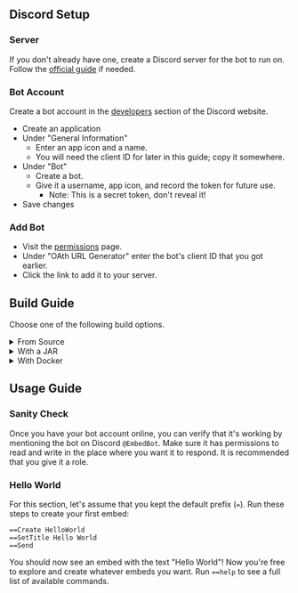 ## Discord Setup

### Server
If you don't already have one, create a Discord server for the bot to run on. 
Follow the [official guide](https://support.discordapp.com/hc/en-us/articles/204849977-How-do-I-create-a-server-) if needed.

### Bot Account
Create a bot account in the [developers](https://discordapp.com/developers/applications/me) section of the Discord website.
- Create an application
- Under "General Information" 
	- Enter an app icon and a name.
	- You will need the client ID for later in this guide; copy it somewhere.
- Under "Bot"
	- Create a bot.
	- Give it a username, app icon, and record the token for future use.
		- Note: This is a secret token, don't reveal it!
- Save changes

### Add Bot
- Visit the [permissions](https://discordapi.com/permissions.html) page.
- Under "OAth URL Generator" enter the bot's client ID that you got earlier.
- Click the link to add it to your server.

## Build Guide

Choose one of the following build options.

<details>
<summary>From Source</summary>
	
### Prerequisites
- [Download](https://github.com/JakeJMattson/EmbedBot/archive/master.zip) this repository to your machine.
- Install [Java](https://www.oracle.com/technetwork/java/javase/downloads/index.html) JDK 8 or greater.
- Install [IntelliJ](https://www.jetbrains.com/idea/download/#section=windows) or another Maven compatible IDE.

### Building
Once you have your prerequisites installed, Maven will be used to handle all of the other dependencies and build the project.
If you downloaded IntelliJ, building with Maven is supported out of the box. Please read the [Maven import guide](https://www.jetbrains.com/help/idea/2018.3/maven-support.html#maven_import_project_start) if you're unfamiliar with this process.

## Running
If all went well, your bot instance should now be running!

</details>

<details>
<summary>With a JAR</summary>

### Prerequisites
- Install [Java](https://www.oracle.com/technetwork/java/javase/downloads/index.html) JDK 8 or greater.
- Download one of the [releases](https://github.com/JakeJMattson/EmbedBot/releases/) (preferably the most recent one).

### Environment
- To run the JAR, you will need to be able to access Java from the command line/terminal. Run `java -version` and make sure your operating system can recognize the command.
- Place the JAR somewhere in its own folder, as it will generate configuration files. It is recommended that you put it somewhere out of the way instead of in the desktop/downloads folder.
- Make sure you have your bot token ready. This will be passed into the program in order to control your bot.

### Running
- Open the command prompt in the folder that the JAR is in.
- Run the following command: `java -jar EmbedBot.jar <token>`
	- `<token>` should be replaced with your Discord bot token
	
- The bot should respond that configuration files have been generated. This will be in the `config` folder within the folder you created for this project.
- Open `config.json` with any text editor and fill out the fields.
- Run the same command again: `java -jar EmbedBot.jar token`

The JAR will now read in your provided configuration values and start the bot. Your bot account should now be online!

</details>
<details>
<summary>With Docker</summary>

### Windows

1. Download and install the docker toolbox.
2. Clone this repository: `git clone https://github.com/JakeJMattson/EmbedBot.git` - 
    you can also just download and extract the zip file.
3. Open the command prompt
4. `cd /EmbedBot` - cd into the directory
5. `%CD%/scripts/deploy.bat <YOUR_BOT_TOKEN> <CONFIG_PATH>` 
    - replace <YOUR_BOT_TOKEN> with a valid discord bot token.
    - replace <CONFIG_PATH> with a path to where you want the bot configuration to be.
    
    **Important:** The paths required for a correct deployment on Windows are very specific.
    In order to mount correctly, the folder on your local machine must be within the shared folders of the VM.
    By default, the shared folder list is exclusively `C:\Users`. This includes all subdirectories. 
    It also requires a very specific format - using forward slashes, instead of the traditional Windows format.
    It's recommended to make a folder with a similar path to this: `/c/Users/account/embedbot` to store configurations.
    
6. Example run `%CD%/scripts/deploy.bat aokspdf.okwepofk.34p1o32kpo,pqo.sASDAwd /c/Users/account/embedbot`
   *note: The token is fake :)* 

## Linux

1. Download and install docker.
2. Clone this repository: `git clone https://github.com/JakeJMattson/EmbedBot.git` -
    you can also just download and extract the zip file.
3. Open a terminal or command prompt
4. `cd /EmbedBot` - cd into the directory
5. `./scripts/deploy.sh <YOUR_BOT_TOKEN> <CONFIG_PATH>` 
    - replace <YOUR_BOT_TOKEN> with a valid discord bot token.
    - replace <CONFIG_PATH> with a path to where you want the bot configuration to be.
      It's recommended to just make a folder called `/home/me/config`.
6. Example run `./scripts/deploy.sh aokspdf.okwepofk.34p1o32kpo,pqo.sASDAwd /home/me/config`
   *note: The token is fake :)* 

</details>

## Usage Guide

### Sanity Check
Once you have your bot account online, you can verify that it's working by mentioning the bot on Discord `@EmbedBot`. Make sure it has permissions to read and write in the place where you want it to respond. It is recommended that you give it a role.

### Hello World
For this section, let's assume that you kept the default prefix (`=`).
Run these steps to create your first embed:

```
==Create HelloWorld
==SetTitle Hello World
==Send
```

You should now see an embed with the text "Hello World"!
Now you're free to explore and create whatever embeds you want.
Run `==help` to see a full list of available commands.
